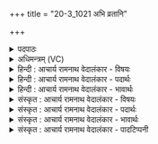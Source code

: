 +++
title = "20-3_1021 अभि व्रतानि"

+++
<details><summary>पदपाठः</summary>

अ꣣भि꣢। व्र꣣ता꣡नि꣢। प꣣वते। पुनानः꣢। दे꣣वः꣢। दे꣣वा꣢न्। स्वे꣡न꣢꣯। र꣡से꣢꣯न। पृ꣣ञ्च꣢न्। इ꣡न्दुः꣢꣯। ध꣡र्मा꣢꣯णि। ऋ꣣तुथा꣢। व꣡सा꣢꣯नः। द꣡श꣢꣯। क्षि꣡पः꣢꣯। अ꣡व्यत। सा꣡नौ꣢꣯। अ꣡व्ये꣢꣯। १०२१।
</details>

<details><summary>अधिमन्त्रम् (VC)</summary>

- पवमानः सोमः
- मन्युर्वासिष्ठः
- त्रिष्टुप्
- धैवतः
</details>

<details><summary>हिन्दी : आचार्य रामनाथ वेदालंकार - विषयः</summary>

अगले मन्त्र में यह बताया गया है कि बहता हुआ ब्रह्मानन्दरस क्या करता है।
</details>

<details><summary>हिन्दी : आचार्य रामनाथ वेदालंकार - पदार्थः</summary>

पदार्थान्वयभाषाः -  (देवः) दिव्यगुणमय ब्रह्मानन्दरूप सोमरस (देवान्) मन,बुद्धि,प्राण,इन्द्रिय आदि को (पुनानः) पवित्र करता हुआ (स्वेन रसेन) अपने रस से (पृञ्चन्) स्नान कराता हुआ (व्रतानि अभि) कर्मों में (पवते) प्रवाहित होता है। (इन्दुः) आर्द्र करनेवाला आनन्दरस (ऋतुथा) समय-समय पर (धर्माणि) सत्य,न्याय,दया आदि धर्मों को (वसानः) धारण करता हुआ (दश क्षिपः) दस इन्द्रियों या दस प्राणों को (अव्ये सानौ) पहुँचने योग्य उन्नति-शिखर पर (अव्यत) पहुँचा देता है ॥३॥
</details>

<details><summary>हिन्दी : आचार्य रामनाथ वेदालंकार - भावार्थः</summary>

भावार्थभाषाः -  ब्रह्मानन्द-रस जब जीवन में व्याप्त हो जाता है, तब मनुष्य के सब अङ्गों को, सब प्राणों को, सब मन-बुद्धि आदियों को अपने प्रभाव से नचाता हुआ सा चमत्कृत करता है ॥३॥ इस खण्ड में आचार्य, ज्ञानरस परमात्मा और ब्रह्मानन्दरस का वर्णन होने से इस खण्ड की पूर्व खण्ड के साथ सङ्गति है ॥ षष्ठ अध्याय में षष्ठ खण्ड समाप्त ॥
</details>

<details><summary>संस्कृत : आचार्य रामनाथ वेदालंकार - विषयः</summary>

अथ प्रवहमानो ब्रह्मानन्दरसः किं करोतीत्याह।
</details>

<details><summary>संस्कृत : आचार्य रामनाथ वेदालंकार - पदार्थः</summary>

पदार्थान्वयभाषाः -  (देवः) दिव्यगुणमयः ब्रह्मानन्दरूपः सोमरसः (देवान्) मनोबुद्धिप्राणेन्द्रियादीन् (पुनानः) पवित्रीकुर्वन् (स्वेन रसेन) आत्मनीनेन रसेन (पृञ्चन्) स्नपयन् (व्रतानि अभि) कर्माणि अभिलक्ष्य,कर्मसु इत्यर्थः (पवते) प्रवाहितो भवति। (इन्दुः) क्लेदकः आनन्दरसः (ऋतुथा) ऋतौ ऋतौ,काले काले।[ऋतुथा ऋतावृतौ। निरु० ८।१६,ऋतुथा काले काले। निरु० १२।२७।] (धर्माणि) सत्यन्यायदयादीन् धर्मान् (वसानः) धारयन् (दश क्षिपः) दश इन्द्रियाणि दश प्राणान् वा।[क्षिप्यन्ते स्वस्वविषयेषु देहस्याङ्गेषु वा इति क्षिपः इन्द्रियाणि प्राणा वा।] (अव्ये सानौ) गन्तुं योग्ये उन्नतिशिखरे।[अवतिर्गत्यर्थः,अवितुं गन्तुं योग्यम् अव्यम्।] (अव्यत)प्रापयति।[अवतेर्गत्यर्थाद् णिज्गर्भाद् विकरणव्यत्ययेन श्यनि लङि रूपम्। आडभावश्छान्दसः]॥३॥
</details>

<details><summary>संस्कृत : आचार्य रामनाथ वेदालंकार - भावार्थः</summary>

भावार्थभाषाः -  ब्रह्मानन्दरसो यदा जीवनमभिव्याप्नोति तदा मनुष्यस्य सर्वाण्यङ्गानि सर्वान् प्राणान् सर्वाणि मनोबुद्ध्यादीनि च स्वप्रभावेण नर्तयन्निव चमत्करोति ॥३॥ अस्मिन् खण्डे आचार्यस्य ज्ञानरसस्य परमात्मनो ब्रह्मानन्दरसस्य च वर्णनादेतत्खण्डस्य पूर्वखण्डेन संगतिरस्ति ॥
</details>

<details><summary>संस्कृत : आचार्य रामनाथ वेदालंकार - पादटिप्पनी</summary>

टिप्पणी:   १. ऋ० ९।९७।१२, ‘व्रतानि’ इत्यत्र ‘प्रियाणि॑’ इति पाठः।
</details>